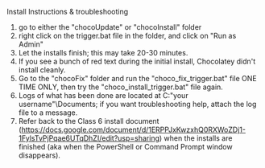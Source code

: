 Install Instructions & troubleshooting

1. go to either the "chocoUpdate" or "chocoInstall" folder 
2. right click on the trigger.bat file in the folder, and click on "Run as Admin"
3. Let the installs finish; this may take 20-30 minutes.
4. If you see a bunch of red text during the initial install, Chocolatey didn't install cleanly.
5. Go to the "chocoFix" folder and run the "choco_fix_trigger.bat" file ONE TIME ONLY, then try the "choco_install_trigger.bat" file again.
6. Logs of what has been done are located at C:\"your username"\Documents; if you want troubleshooting help, attach the log file to a message. 
7. Refer back to the Class 6 install document (https://docs.google.com/document/d/1ERPPJxKwzxhQ0RXWoZDj1-1FylsTvPjPqae6UTqDhZI/edit?usp=sharing) when the installs are finished (aka when the PowerShell or Command Prompt window disappears).
